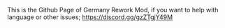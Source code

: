 This is the Github Page of Germany Rework Mod, if you want to help with language or other issues; https://discord.gg/gzZTgjY49M
